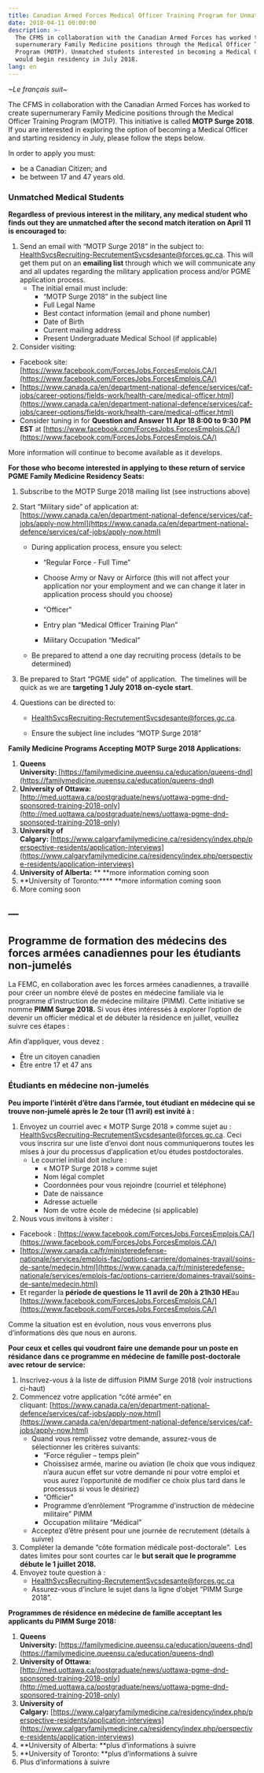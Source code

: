 ```yaml
---
title: Canadian Armed Forces Medical Officer Training Program for Unmatched Students
date: 2018-04-11 00:00:00
description: >-
  The CFMS in collaboration with the Canadian Armed Forces has worked to create
  supernumerary Family Medicine positions through the Medical Officer Training
  Program (MOTP). Unmatched students interested in becoming a Medical Officer
  would begin residency in July 2018.
lang: en
---
```


*~Le fran&ccedil;ais suit~*

The CFMS in collaboration with the Canadian Armed Forces has worked to create supernumerary Family Medicine positions through the Medical Officer Training Program (MOTP). This initiative is called **MOTP Surge 2018**. If you are interested in exploring the option of becoming a Medical Officer and starting residency in July, please follow the steps below.

In order to apply you must:

* be a Canadian Citizen; and
* be between 17 and 47 years old.

### Unmatched Medical Students

**Regardless of previous interest in the military, any medical student who finds out they are unmatched after the second match iteration on April 11 is encouraged to:**

1. Send an email with “MOTP Surge 2018” in the subject to: [HealthSvcsRecruiting-RecrutementSvcsdesante@forces.gc.ca](javascript:void(location.href='mailto:'+String.fromCharCode(72,101,97,108,116,104,83,118,99,115,82,101,99,114,117,105,116,105,110,103,45,82,101,99,114,117,116,101,109,101,110,116,83,118,99,115,100,101,115,97,110,116,101,64,102,111,114,99,101,115,46,103,99,46,99,97))). This will get them put on an **emailing list** through which we will communicate any and all updates regarding the military application process and/or PGME application process.
   * The initial email must include:
     * “MOTP Surge 2018” in the subject line
     * Full Legal Name
     * Best contact information (email and phone number)
     * Date of Birth
     * Current mailing address
     * Present Undergraduate Medical School (if applicable)
2. Consider visiting:

* Facebook site: [https://www.facebook.com/ForcesJobs.ForcesEmplois.CA/](https://www.facebook.com/ForcesJobs.ForcesEmplois.CA/)
* [https://www.canada.ca/en/department-national-defence/services/caf-jobs/career-options/fields-work/health-care/medical-officer.html](https://www.canada.ca/en/department-national-defence/services/caf-jobs/career-options/fields-work/health-care/medical-officer.html)
* Consider tuning in for **Question and Answer 11 Apr 18 8:00 to 9:30 PM EST** at [https://www.facebook.com/ForcesJobs.ForcesEmplois.CA/](https://www.facebook.com/ForcesJobs.ForcesEmplois.CA/)

More information will continue to become available as it develops.

**For those who become interested in applying to these return of service PGME Family Medicine Residency Seats:**

1. Subscribe to the MOTP Surge 2018 mailing list (see instructions above)
2. Start “Military side” of application at: [https://www.canada.ca/en/department-national-defence/services/caf-jobs/apply-now.html](https://www.canada.ca/en/department-national-defence/services/caf-jobs/apply-now.html)
   * During application process, ensure you select:
     * “Regular Force - Full Time”
     * Choose Army or Navy or Airforce (this will not affect your application nor your employment and we can change it later in application process should you choose)

     * “Officer”

     * Entry plan “Medical Officer Training Plan”

     * Military Occupation “Medical”
   * Be prepared to attend a one day recruiting process (details to be determined)
3. Be prepared to Start “PGME side” of application.&nbsp; The timelines will be quick as we are **targeting 1 July 2018 on-cycle start**.
4. Questions can be directed to:

   * [HealthSvcsRecruiting-RecrutementSvcsdesante@forces.gc.ca](javascript:void(location.href='mailto:'+String.fromCharCode(72,101,97,108,116,104,83,118,99,115,82,101,99,114,117,105,116,105,110,103,45,82,101,99,114,117,116,101,109,101,110,116,83,118,99,115,100,101,115,97,110,116,101,64,102,111,114,99,101,115,46,103,99,46,99,97))).

   * Ensure the subject line includes “MOTP Surge 2018”

**Family Medicine Programs Accepting MOTP Surge 2018 Applications:**

1. **Queens University:[&nbsp;](https://familymedicine.queensu.ca/education/queens-dnd)**[https://familymedicine.queensu.ca/education/queens-dnd](https://familymedicine.queensu.ca/education/queens-dnd)
2. **University of Ottawa:** [http://med.uottawa.ca/postgraduate/news/uottawa-pgme-dnd-sponsored-training-2018-only](http://med.uottawa.ca/postgraduate/news/uottawa-pgme-dnd-sponsored-training-2018-only)
3. **University of Calgary:&nbsp;**[https://www.calgaryfamilymedicine.ca/residency/index.php/perspective-residents/application-interviews](https://www.calgaryfamilymedicine.ca/residency/index.php/perspective-residents/application-interviews)
4. **University of Alberta:**&nbsp;**&nbsp;**more information coming soon
5. **University of Toronto:****&nbsp;**more information coming soon
6. More coming soon

## —

## Programme de formation des m&eacute;decins des forces arm&eacute;es canadiennes pour les &eacute;tudiants non-jumel&eacute;s

La FEMC, en collaboration avec les forces arm&eacute;es canadiennes, a travaill&eacute; pour cr&eacute;er un nombre &eacute;lev&eacute; de postes en m&eacute;decine familiale via le programme d’instruction de m&eacute;decine militaire (PIMM). Cette initiative se nomme **PIMM Surge 2018.** Si vous &ecirc;tes int&eacute;ress&eacute;s &agrave; explorer l’option de devenir un officier m&eacute;dical et de d&eacute;buter la r&eacute;sidence en juillet, veuillez suivre ces &eacute;tapes :

Afin d’appliquer, vous devez :

* &Ecirc;tre un citoyen canadien
* &Ecirc;tre entre 17 et 47 ans

### &Eacute;tudiants en m&eacute;decine non-jumel&eacute;s

**Peu importe l’int&eacute;r&ecirc;t d’&ecirc;tre dans l’arm&eacute;e, tout &eacute;tudiant en m&eacute;decine qui se trouve non-jumel&eacute; apr&egrave;s le 2e tour (11 avril) est invit&eacute; &agrave; :**

1. Envoyez un courriel avec &laquo; MOTP Surge 2018 &raquo; comme sujet au : [HealthSvcsRecruiting-RecrutementSvcsdesante@forces.gc.ca](javascript:void(location.href='mailto:'+String.fromCharCode(72,101,97,108,116,104,83,118,99,115,82,101,99,114,117,105,116,105,110,103,45,82,101,99,114,117,116,101,109,101,110,116,83,118,99,115,100,101,115,97,110,116,101,64,102,111,114,99,101,115,46,103,99,46,99,97))). Ceci vous inscrira sur une liste d’envoi dont nous communiquerons toutes les mises &agrave; jour du processus d’application et/ou &eacute;tudes postdoctorales.
   * Le courriel initial doit inclure :
     * &laquo; MOTP Surge 2018 &raquo; comme sujet
     * Nom l&eacute;gal complet
     * Coordonn&eacute;es pour vous rejoindre (courriel et t&eacute;l&eacute;phone)
     * Date de naissance
     * Adresse actuelle
     * Nom de votre &eacute;cole de m&eacute;decine (si applicable)
2. Nous vous invitons &agrave; visiter :

* Facebook : [https://www.facebook.com/ForcesJobs.ForcesEmplois.CA/](https://www.facebook.com/ForcesJobs.ForcesEmplois.CA/)
* [https://www.canada.ca/fr/ministeredefense-nationale/services/emplois-fac/options-carriere/domaines-travail/soins-de-sante/medecin.html](https://www.canada.ca/fr/ministeredefense-nationale/services/emplois-fac/options-carriere/domaines-travail/soins-de-sante/medecin.html)
* Et regarder la **p&eacute;riode de questions le 11 avril de 20h &agrave; 21h30 HE**au [https://www.facebook.com/ForcesJobs.ForcesEmplois.CA/](https://www.facebook.com/ForcesJobs.ForcesEmplois.CA/)

Comme la situation est en &eacute;volution, nous vous enverrons plus d’informations d&egrave;s que nous en aurons.&nbsp;

**Pour ceux et celles qui voudront faire une demande pour un poste en r&eacute;sidance dans ce programme en m&eacute;decine de famille post-doctorale avec retour de service:**

1. Inscrivez-vous &agrave; la liste de diffusion PIMM Surge 2018 (voir instructions ci-haut)&nbsp;
2. Commencez votre application “c&ocirc;t&eacute; arm&eacute;e” en cliquant:&nbsp;[https://www.canada.ca/en/department-national-defence/services/caf-jobs/apply-now.html](https://www.canada.ca/en/department-national-defence/services/caf-jobs/apply-now.html)
   * Quand vous remplissez votre demande, assurez-vous de s&eacute;lectionner les crit&egrave;res suivants:&nbsp;
     * “Force r&eacute;gulier – temps plein”
     * Choissisez arm&eacute;e, marine ou aviation (le choix que vous indiquez n’aura aucun effet sur votre demande ni pour votre emploi et vous aurez l’opportunit&eacute; de modifier ce choix plus tard dans le processus si vous le d&eacute;siriez)&nbsp;
     * “Officier”
     * Programme d’enr&ocirc;lement “Programme d’instruction de m&eacute;decine militaire” PIMM &nbsp;
     * Occupation militaire “M&eacute;dical”
   * Acceptez d’&ecirc;tre pr&eacute;sent pour une journ&eacute;e de recrutement (d&eacute;tails &agrave; suivre) &nbsp;
3. Compl&eacute;ter la demande “c&ocirc;te formation m&eacute;dicale post-doctorale”.&nbsp; Les dates limites pour sont courtes car le **but serait que le programme d&eacute;bute le 1 juillet 2018.**
4. Envoyez toute question &agrave; :
   * [HealthSvcsRecruiting-RecrutementSvcsdesante@forces.gc.ca](javascript:void(location.href='mailto:'+String.fromCharCode(72,101,97,108,116,104,83,118,99,115,82,101,99,114,117,105,116,105,110,103,45,82,101,99,114,117,116,101,109,101,110,116,83,118,99,115,100,101,115,97,110,116,101,64,102,111,114,99,101,115,46,103,99,46,99,97)))
   * Assurez-vous d’inclure le sujet dans la ligne d’objet “PIMM Surge 2018”.

**Programmes de r&eacute;sidence en m&eacute;decine de famille acceptant les applicants du PIMM Surge 2018:**

1. **Queens University:&nbsp;**[https://familymedicine.queensu.ca/education/queens-dnd](https://familymedicine.queensu.ca/education/queens-dnd)
2. **University of Ottawa:** [http://med.uottawa.ca/postgraduate/news/uottawa-pgme-dnd-sponsored-training-2018-only](http://med.uottawa.ca/postgraduate/news/uottawa-pgme-dnd-sponsored-training-2018-only)
3. **University of Calgary:**&nbsp;[https://www.calgaryfamilymedicine.ca/residency/index.php/perspective-residents/application-interviews](https://www.calgaryfamilymedicine.ca/residency/index.php/perspective-residents/application-interviews)
4. **University of Alberta:&nbsp;**plus d’informations &agrave; suivre
5. **University of Toronto:&nbsp;**plus d’informations &agrave; suivre
6. Plus d’informations &agrave; suivre